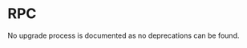 <!-- NOTE: THIS FILE IS AUTOGENERATED. DO NOT EDIT BY HAND. -->
<!-- see templates/registry/markdown/attribute_namespace.md.j2 -->

# RPC

No upgrade process is documented as no deprecations can be found.




